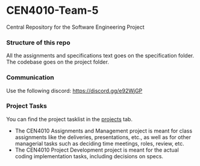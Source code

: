 # CEN4010-Team-5
Central Repository for the Software Engineering Project

### Structure of this repo
All the assignments and specifications text goes on the specification folder. 
The codebase goes on the project folder.

### Communication
Use the following discord: https://discord.gg/e92WjGP

### Project Tasks
You can find the project tasklist in the [projects](https://github.com/arocho032/CEN4010-Team-5/projects) tab.
* The CEN4010 Assignments and Management project is meant for class assignments like the deliveries, presentations, etc., as well as for other managerial tasks such as deciding time meetings, roles, review, etc. 
* The CEN4010 Project Development project is meant for the actual coding implementation tasks, including decisions on specs. 
